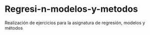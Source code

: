 # Regresi-n-modelos-y-metodos
Realización de ejercicios para la asignatura de regresión, modelos y métodos
